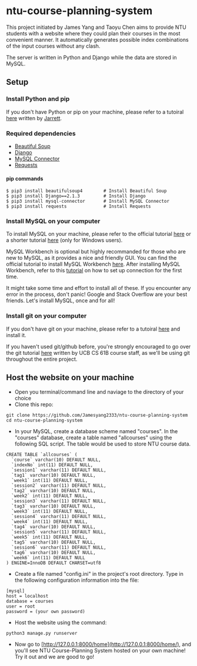 # ntu-course-planning-system
This project initiated by James Yang and Taoyu Chen aims to provide NTU students with a website where they could plan their courses in the most convenient manner. It automatically generates possible index combinations of the input courses without any clash.

The server is written in Python and Django while the data are stored in MySQL.
## Setup
### Install Python and pip
If you don't have Python or pip on your machine, please refer to a tutoiral [here](https://github.com/jarrettyeo/NTUOSS-PythonPipInstallation) written by [Jarrett](https://github.com/jarrettyeo).
### Required dependencies
- [Beautiful Soup](https://www.crummy.com/software/BeautifulSoup/bs4/doc/)
- [Django](https://www.djangoproject.com)
- [MySQL Connector](https://dev.mysql.com/doc/connector-python/en/)
- [Requests](http://docs.python-requests.org/en/master/)
#### pip commands
```
$ pip3 install beautifulsoup4        # Install Beautiful Soup
$ pip3 install Django==2.1.3         # Install Django
$ pip3 install mysql-connector       # Install MySQL Connector
$ pip3 install requests              # Install Requests
```
### Install MySQL on your computer
To install MySQL on your machine, please refer to the official tutorial [here](https://dev.mysql.com/doc/mysql-getting-started/en/) or a shorter tutorial [here](http://www.mysqltutorial.org/install-mysql/) (only for Windows users). 

MySQL Workbench is optional but highly recommanded for those who are new to MySQL, as it provides a nice and friendly GUI. You can find the official tutorial to install MySQL Workbench [here](https://dev.mysql.com/doc/workbench/en/wb-installing.html). After installing MySQL Workbench, refer to this [tutorial](http://www.mysqltutorial.org/how-to-load-sample-database-into-mysql-database-server.aspx) on how to set up connection for the first time. 

It might take some time and effort to install all of these. If you encounter any error in the process, don't panic! Google and Stack Overflow are your best friends. Let's install MySQL, once and for all!
### Install git on your computer
If you don't have git on your machine, please refer to a tutoiral [here](https://git-scm.com/book/en/v2/Getting-Started-Installing-Git) and install it.

If you haven't used git/github before, you're strongly encouraged to go over the git tutorial [here](https://sp18.datastructur.es/materials/guides/using-git.html) written by UCB CS 61B course staff, as we'll be using git throughout the entire project.
## Host the website on your machine
- Open you terminal/command line and naviage to the directory of your choice
- Clone this repo:
```
git clone https://github.com/Jamesyang2333/ntu-course-planning-system
cd ntu-course-planning-system
```
- In your MySQL, create a database scheme named "courses". In the "courses" database, create a table named "allcourses" using the following SQL script. The table would be used to store NTU course data.
```
CREATE TABLE `allcourses` (
  `course` varchar(10) DEFAULT NULL,
  `indexNo` int(11) DEFAULT NULL,
  `session1` varchar(11) DEFAULT NULL,
  `tag1` varchar(10) DEFAULT NULL,
  `week1` int(11) DEFAULT NULL,
  `session2` varchar(11) DEFAULT NULL,
  `tag2` varchar(10) DEFAULT NULL,
  `week2` int(11) DEFAULT NULL,
  `session3` varchar(11) DEFAULT NULL,
  `tag3` varchar(10) DEFAULT NULL,
  `week3` int(11) DEFAULT NULL,
  `session4` varchar(11) DEFAULT NULL,
  `week4` int(11) DEFAULT NULL,
  `tag4` varchar(10) DEFAULT NULL,
  `session5` varchar(11) DEFAULT NULL,
  `week5` int(11) DEFAULT NULL,
  `tag5` varchar(10) DEFAULT NULL,
  `session6` varchar(11) DEFAULT NULL,
  `tag6` varchar(10) DEFAULT NULL,
  `week6` int(11) DEFAULT NULL
) ENGINE=InnoDB DEFAULT CHARSET=utf8
```
- Create a file named "config.ini" in the project's root directory. Type in the following configuration information into the file:
```
[mysql]
host = localhost
database = courses
user = root
password = (your own password)
```
- Host the website using the command:
```
python3 manage.py runserver
```
- Now go to [http://127.0.0.1:8000/home](http://127.0.0.1:8000/home/), and you'll see NTU Course-Planning System hosted on your own machine! Try it out and we are good to go!
